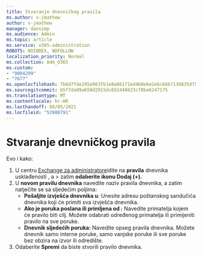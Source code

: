 ```yaml
---
title: Stvaranje dnevničkog pravila
ms.author: v-jmathew
author: v-jmathew
manager: dansimp
ms.audience: Admin
ms.topic: article
ms.service: o365-administration
ROBOTS: NOINDEX, NOFOLLOW
localization_priority: Normal
ms.collection: Adm_O365
ms.custom:
- "9004299"
- "7677"
ms.openlocfilehash: 7b6d7fde295e963fb1e8a86171ed4b0e6e2ebc66b7136835d75f5f8c1b19f9de
ms.sourcegitcommit: b5f7da89a650d2915dc652449623c78be6247175
ms.translationtype: MT
ms.contentlocale: hr-HR
ms.lasthandoff: 08/05/2021
ms.locfileid: "53988791"
---
```

# <a name="create-a-journal-rule"></a>Stvaranje dnevničkog pravila

Evo i kako:

1. U centru [Exchange za administratore](https://go.microsoft.com/fwlink/p/?linkid=2059104)idite na **pravila** dnevnika usklađenosti , a  >  zatim **odaberite ikonu Dodaj (+).**
2. U **novom pravilu dnevnika** navedite naziv pravila dnevnika, a zatim natječite se sa sljedećim poljima:  
    - **Pošaljite izvješća dnevnika u**: Unesite adresu poštanskog sandučića dnevnika koji će primiti sva izvješća dnevnika.  
    - **Ako je poruka poslana ili primljena od :** Navedite primatelja kojem će pravilo biti cilj. Možete odabrati određenog primatelja ili primijeniti pravilo na sve poruke.  
    - **Dnevnik sljedećih poruka:** Navedite opseg pravila dnevnika. Možete dnevnik samo interne poruke, samo vanjske poruke ili sve poruke bez obzira na izvor ili odredište.
3. Odaberite **Spremi** da biste stvorili pravilo dnevnika.
